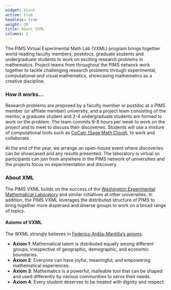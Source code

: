 ```yaml
---
widget: blank
active: true
headless: true
weight: 20
title: About VXML
columns: 2
---
```

The PIMS Virtual Experimental Math Lab (VXML) program brings together
world-leading faculty members, postdocs, graduate students and undergraduate
students to work on exciting research problems in mathematics. Project teams
from throughout the PIMS network work together to tackle challenging research
problems through experimental, computational and visual mathematics, showcasing
mathematics as a creative discipline.

### How it works...
Research problems are proposed by a faculty member or postdoc at a PIMS member
(or affilate member) university, and a project team consisting of the mentor, a
graduate student and 2-4 undergraduate students are formed to work on the
problem. The team commits 6-8 hours per week to work on the project and to meet
to discuss their discoveries. Students will use a mixture of computational tools
such as [CoCalc (Sage Math Cloud)](https://cocalc.com/), to work and
collaborate.

At the end of the year, we arrange an open-house event where discoveries can be
showcased and any results presented. The laboratory is virtual so participants
can join from anywhere in the PIMS network of universities and the projects
focus on experimentation and discovery.


### About XML
The PIMS VXML builds on the success of the [Washington Experimental Mathematical
Laboratory](https://wxml.math.washington.edu) and similar initiatives at other
universities. In addition, the PIMS VXML leverages the distributed structure of
PIMS to bring together more dispersed and diverse groups to work on a broad
range of topics.

#### Axioms of VXML
The WXML strongly believes in [Federico Ardila-Mantilla’s
axioms](http://math.sfsu.edu/federico/Articles/noticesfinal.pdf):

  * **Axiom 1**: Mathematical talent is distributed equally among different
    groups, irrespective of geographic, demographic, and economic boundaries.
  * **Axiom 2**: Everyone can have joyful, meaningful, and empowering
    mathematical experiences.
  * **Axiom 3**: Mathematics is a powerful, malleable tool that can be shaped
    and used differently by various communities to serve their needs.
  * **Axiom 4**: Every student deserves to be treated with dignity and respect.
